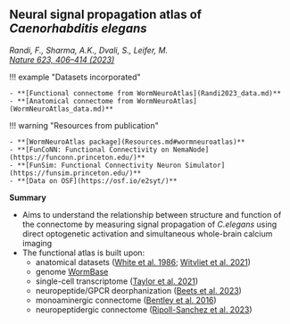 ## Neural signal propagation atlas of _Caenorhabditis elegans_

_Randi, F., Sharma, A.K., Dvali, S., Leifer, M.<br> [Nature 623, 406–414 (2023)](https://doi.org/10.1038/s41586-023-06683-4)_


!!! example "Datasets incorporated"   

    - **[Functional connectome from WormNeuroAtlas](Randi2023_data.md)**
    - **[Anatomical connectome from WormNeuroAtlas](WormNeuroAtlas_data.md)**

!!! warning "Resources from publication"   

    - **[WormNeuroAtlas package](Resources.md#wormneuroatlas)**
    - **[FunCoNN: Functional Connectivity on NemaNode](https://funconn.princeton.edu/)**
    - **[FunSim: Functional Connectivity Neuron Simulator](https://funsim.princeton.edu/)**
    - **[Data on OSF](https://osf.io/e2syt/)**

**Summary**

- Aims to understand the relationship between structure and function of the connectome by measuring signal propagation of _C.elegans_ using direct optogenetic activation and simultaneous whole-brain calcium imaging
- The functional atlas is built upon:
    - anatomical datasets ([White et al. 1986](White_1986.md); [Witvliet et al. 2021](Witvliet_2021.md))
    - genome [WormBase](www.wormbase.org)
    - single-cell transcriptome ([Taylor et al. 2021](Taylor_2021.md))
    - neuropeptide/GPCR deorphanization ([Beets et al. 2023](Beets_2023.md))
    - monoaminergic connectome ([Bentley et al. 2016](Bentley_2016.md))
    - neuropeptidergic connectome ([Ripoll-Sanchez et al. 2023](RipollSanchez_2023.md))

